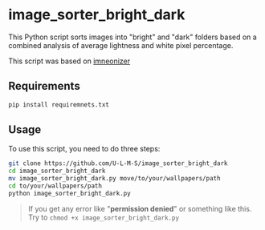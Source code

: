 # image_sorter_bright_dark

This Python script sorts images into "bright" and "dark" folders based on a combined analysis of average lightness and white pixel percentage.

This script was based on [imneonizer](https://github.com/imneonizer/How-to-find-if-an-image-is-bright-or-dark)


## Requirements

```sh
pip install requiremnets.txt
```

## Usage

To use this script, you need to do three steps:

```sh
git clone https://github.com/U-L-M-S/image_sorter_bright_dark
cd image_sorter_bright_dark
mv image_sorter_bright_dark.py move/to/your/wallpapers/path
cd to/your/wallpapers/path
python image_sorter_bright_dark.py
```

>If you get any error like "**permission denied**" or something like this. Try to `chmod +x image_sorter_bright_dark.py`
